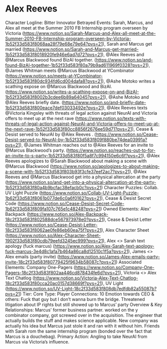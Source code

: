# Alex Reeves

Character Logline: Bitter Innovator Betrayed
Events: Sarah, Marcus, and Alex all meet at the Summer 2010 FB Internship program overseen by Victoria (https://www.notion.so/Sarah-Marcus-and-Alex-all-meet-at-the-Summer-2010-FB-Internship-program-overseen-by-Victoria-1b52f33d583f8068aa28f79e68e79e64?pvs=21), Sarah and Marcus get married (https://www.notion.so/Sarah-and-Marcus-get-married-1b52f33d583f8018920fe946e6ad7d72?pvs=21), @Alex Reeves and @Marcus Blackwood found BizAI together. (https://www.notion.so/and-found-BizAI-together-1b52f33d583f80a79b9ad611969f0328?pvs=21), @James Whitman meets @Marcus Blackwood at YCombinator (https://www.notion.so/meets-at-YCombinator-1b52f33d583f80dc934fd6cd004dafa8?pvs=21), @Ashe Motoko writes a scathing expose on @Marcus Blackwood and BizAI.  (https://www.notion.so/writes-a-scathing-expose-on-and-BizAI-1b52f33d583f8002b3cdee6b89a64045?pvs=21), @Ashe Motoko and @Alex Reeves briefly date.  (https://www.notion.so/and-briefly-date-1b52f33d583f800eace7def03033492e?pvs=21), @Alex Reeves texts @Victoria Kingsley with threats of legal action against NeurAI and Victoria offers to meet up at the next rave (https://www.notion.so/texts-with-threats-of-legal-action-against-NeurAI-and-Victoria-offers-to-meet-up-at-the-next-rave-1b52f33d583f80cc8856f2676ee59d71?pvs=21), Cease & Desist served to NeurAI by @Alex Reeves .  (https://www.notion.so/Cease-Desist-served-to-NeurAI-by-1b52f33d583f809f880be74dea03991a?pvs=21), @James Whitman reaches out to @Alex Reeves for an invite to @Marcus Blackwood’s party. (https://www.notion.so/reaches-out-to-for-an-invite-to-s-party-1b52f33d583f80f5a8f7c994150e6c6f?pvs=21), @Alex Reeves apologizes to @Sarah Blackwood about making a scene with @Marcus Blackwood  (https://www.notion.so/apologizes-to-about-making-a-scene-with-1b52f33d583f803b93f3cfe37eef2ac7?pvs=21), @Alex Reeves and @Marcus Blackwood get into a physical altercation at the party (https://www.notion.so/and-get-into-a-physical-altercation-at-the-party-1b52f33d583f80a4b9bcfac38efacb0c?pvs=21)
Character Puzzles: Collab. UV Light Puzzle (https://www.notion.so/Collab-UV-Light-Puzzle-1b62f33d583f8061b077de6c0a6f0162?pvs=21), Cease & Desist Secret Code (https://www.notion.so/Cease-Desist-Secret-Code-1b62f33d583f809fa107c765e1c48248?pvs=21)
Owned Elements: Alex' Backpack (https://www.notion.so/Alex-Backpack-18c2f33d583f802588dce567973978e0?pvs=21), Cease & Desist Letter (https://www.notion.so/Cease-Desist-Letter-18c2f33d583f8062ae0fe86eb60ea75f?pvs=21), Alex Character Sheet (https://www.notion.so/Alex-Character-Sheet-1902f33d583f80cdb79eefd3245ec999?pvs=21), Alex <> Sarah text apology (fuck marcus) (https://www.notion.so/Alex-Sarah-text-apology-fuck-marcus-3e4d8c1afa7b464a86ca8d12510c1f5a?pvs=21), James <> Alex emails (party invite) (https://www.notion.so/James-Alex-emails-party-invite-18c2f33d583f80779425f9634b58087c?pvs=21)
Associated Elements: Company One-Pagers (https://www.notion.so/Company-One-Pagers-18c2f33d583f802aa446cd878434fe6d?pvs=21), Victoria <> Alex Text Chatlog (https://www.notion.so/Victoria-Alex-Text-Chatlog-18c2f33d583f80cca20ac0157d38669f?pvs=21), UV Light (https://www.notion.so/UV-Light-18c2f33d583f808db7edfdb82a55087b?pvs=21)
Tier: Core
Type: Player
Connections: 10
Emotion towards CEO & others: Fuck that guy but I don’t wanna burn the bridge. Threatened litigation about IP rights but still showed up to Marcus’ party
Overview & Key Relationships: Marcus’ former business partner. worked on the y combinator company, got screwed over in the acquisition. The engineer that actually builds the stuff and makes science applicable. New company was actually his idea but Marcus just stole it and ran with it without him. Friends with Sarah rom the same internship program (bonded over the fact that Marcus is a douchebag).
Primary Action: Angling to take NeurAI from Marcus via Victoria’s influence.
